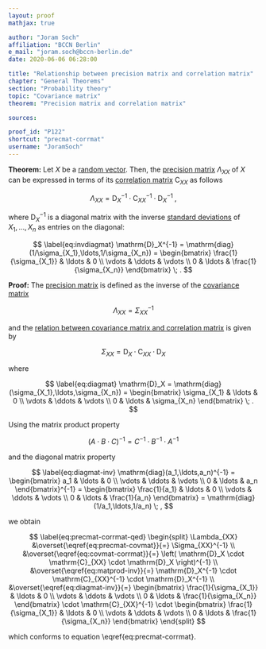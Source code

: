 ```yaml
---
layout: proof
mathjax: true

author: "Joram Soch"
affiliation: "BCCN Berlin"
e_mail: "joram.soch@bccn-berlin.de"
date: 2020-06-06 06:28:00

title: "Relationship between precision matrix and correlation matrix"
chapter: "General Theorems"
section: "Probability theory"
topic: "Covariance matrix"
theorem: "Precision matrix and correlation matrix"

sources:

proof_id: "P122"
shortcut: "precmat-corrmat"
username: "JoramSoch"
---
```



**Theorem:** Let $X$ be a [random vector](/D/rvec). Then, the [precision matrix](/D/precmat) $\Lambda_{XX}$ of $X$ can be expressed in terms of its [correlation matrix](/D/corrmat) $\mathrm{C}_{XX}$ as follows

$$ \label{eq:precmat-corrmat}
\Lambda_{XX} = \mathrm{D}_X^{-1} \cdot \mathrm{C}_{XX}^{-1} \cdot \mathrm{D}_X^{-1} \; ,
$$

where $\mathrm{D}_X^{-1}$ is a diagonal matrix with the inverse [standard deviations](/D/std) of $X_1, \ldots, X_n$ as entries on the diagonal:

$$ \label{eq:invdiagmat}
\mathrm{D}_X^{-1} = \mathrm{diag}(1/\sigma_{X_1},\ldots,1/\sigma_{X_n}) =
\begin{bmatrix}
\frac{1}{\sigma_{X_1}} & \ldots & 0 \\
\vdots & \ddots & \vdots \\
0 & \ldots & \frac{1}{\sigma_{X_n}}
\end{bmatrix} \; .
$$


**Proof:** The [precision matrix](/D/precmat) is defined as the inverse of the [covariance matrix](/D/covmat)

$$ \label{eq:precmat-covmat}
\Lambda_{XX} = \Sigma_{XX}^{-1}
$$

and the [relation between covariance matrix and correlation matrix](/P/covmat-corrmat) is given by

$$ \label{eq:covmat-corrmat}
\Sigma_{XX} = \mathrm{D}_X \cdot \mathrm{C}_{XX} \cdot \mathrm{D}_X
$$

where

$$ \label{eq:diagmat}
\mathrm{D}_X = \mathrm{diag}(\sigma_{X_1},\ldots,\sigma_{X_n}) =
\begin{bmatrix}
\sigma_{X_1} & \ldots & 0 \\
\vdots & \ddots & \vdots \\
0 & \ldots & \sigma_{X_n}
\end{bmatrix} \; .
$$

Using the matrix product property

$$ \label{eq:matprod-inv}
\left(A \cdot B \cdot C\right)^{-1} = C^{-1} \cdot B^{-1} \cdot A^{-1}
$$

and the diagonal matrix property

$$ \label{eq:diagmat-inv}
\mathrm{diag}(a_1,\ldots,a_n)^{-1} =
\begin{bmatrix}
a_1 & \ldots & 0 \\
\vdots & \ddots & \vdots \\
0 & \ldots & a_n
\end{bmatrix}^{-1} =
\begin{bmatrix}
\frac{1}{a_1} & \ldots & 0 \\
\vdots & \ddots & \vdots \\
0 & \ldots & \frac{1}{a_n}
\end{bmatrix} =
\mathrm{diag}(1/a_1,\ldots,1/a_n) \; ,
$$

we obtain

$$ \label{eq:precmat-corrmat-qed}
\begin{split}
\Lambda_{XX} &\overset{\eqref{eq:precmat-covmat}}{=} \Sigma_{XX}^{-1} \\
&\overset{\eqref{eq:covmat-corrmat}}{=} \left( \mathrm{D}_X \cdot \mathrm{C}_{XX} \cdot \mathrm{D}_X \right)^{-1} \\
&\overset{\eqref{eq:matprod-inv}}{=} \mathrm{D}_X^{-1} \cdot \mathrm{C}_{XX}^{-1} \cdot \mathrm{D}_X^{-1} \\
&\overset{\eqref{eq:diagmat-inv}}{=}
\begin{bmatrix}
\frac{1}{\sigma_{X_1}} & \ldots & 0 \\
\vdots & \ddots & \vdots \\
0 & \ldots & \frac{1}{\sigma_{X_n}}
\end{bmatrix} \cdot
\mathrm{C}_{XX}^{-1} \cdot
\begin{bmatrix}
\frac{1}{\sigma_{X_1}} & \ldots & 0 \\
\vdots & \ddots & \vdots \\
0 & \ldots & \frac{1}{\sigma_{X_n}}
\end{bmatrix}
\end{split}
$$

which conforms to equation \eqref{eq:precmat-corrmat}.